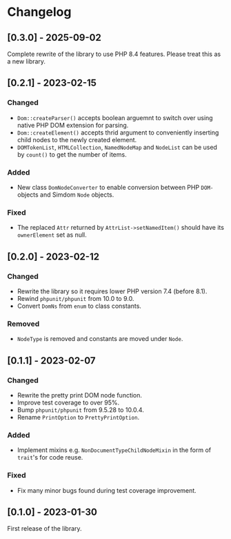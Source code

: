 # Changelog

## [0.3.0] - 2025-09-02

Complete rewrite of the library to use PHP 8.4 features. Please treat this as a new library.

## [0.2.1] - 2023-02-15

### Changed

- `Dom::createParser()` accepts boolean arguemnt to switch over using native PHP DOM extension for parsing.
- `Dom::createElement()` accepts thrid argument to conveniently inserting child nodes to the newly created element.
- `DOMTokenList`, `HTMLCollection`, `NamedNodeMap` and `NodeList` can be used by `count()` to get the number of items.

### Added

- New class `DomNodeConverter` to enable conversion between PHP `DOM-`objects and Simdom `Node` objects.

### Fixed

- The replaced `Attr` returned by `AttrList->setNamedItem()` should have its `ownerElement` set as null.



## [0.2.0] - 2023-02-12

### Changed

- Rewrite the library so it requires lower PHP version 7.4 (before 8.1).
- Rewind `phpunit/phpunit` from 10.0 to 9.0.
- Convert `DomNs` from `enum` to class constants.

### Removed

- `NodeType` is removed and constants are moved under `Node`.



## [0.1.1] - 2023-02-07

### Changed

- Rewrite the pretty print DOM node function.
- Improve test coverage to over 95%.
- Bump `phpunit/phpunit` from 9.5.28 to 10.0.4.
- Rename `PrintOption` to `PrettyPrintOption`.

### Added

- Implement mixins e.g. `NonDocumentTypeChildNodeMixin` in the form of `trait`'s for code reuse.

### Fixed

- Fix many minor bugs found during test coverage improvement.



## [0.1.0] - 2023-01-30

First release of the library.
